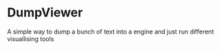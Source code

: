 # DumpViewer
A simple way to dump a bunch of text into a engine and just run different visuallising tools 
